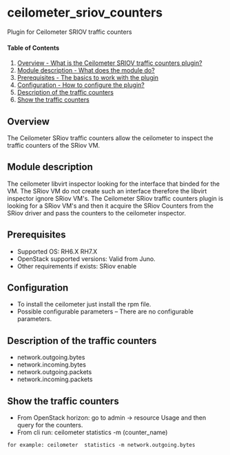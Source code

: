 # ceilometer_sriov_counters
Plugin for Ceilometer SRIOV traffic counters

#### Table of Contents

1. [Overview - What is the Ceilometer SRIOV traffic counters plugin?](#overview)
2. [Module description - What does the module do?](#module-description)
3. [Prerequisites - The basics to work with the plugin](#prerequisites)
4. [Configuration - How to configure the plugin?](#configuration)
5. [Description of the traffic counters](#description-of-the-traffic-counters)
6. [Show the traffic counters](#show-the-traffic-counters)

Overview
--------

The Ceilometer SRiov traffic counters allow the ceilometer to inspect the traffic counters 
of the SRiov VM.

Module description
------------------

The ceilometer libvirt inspector looking for the interface that binded for the VM.
The SRiov VM do not create such an interface therefore the libvirt inspector ignore SRiov VM's.
The Ceilometer SRiov traffic counters plugin is looking for a SRiov VM's and then it acquire the SRiov
Counters from the SRiov driver and pass the counters to the ceilometer inspector.

Prerequisites
-------------

  *	Supported OS: RH6.X RH7.X
  *	OpenStack supported versions: Valid from Juno.
  *	Other requirements if exists: SRiov enable

Configuration
-------------

  *	To install the ceilometer just install the rpm file.
  *	Possible configurable parameters  – There are no configurable parameters.

Description of the traffic counters
-----------------------------------

  * network.outgoing.bytes
  * network.incoming.bytes
  * network.outgoing.packets
  * network.incoming.packets


Show the traffic counters
-------------------------

  * From OpenStack horizon: go to admin -> resource Usage and then query for the counters.
  * From cli run: ceilometer  statistics -m  (counter_name)

  ```
  for example: ceilometer  statistics -m network.outgoing.bytes
  ```

